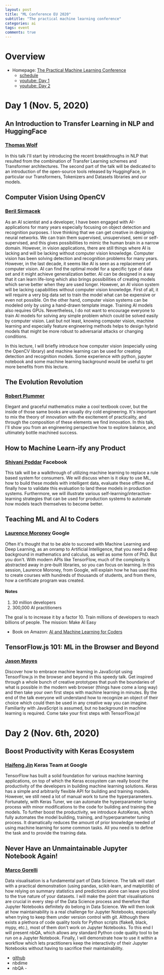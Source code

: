 ```yaml
---
layout: post
title: "ML Conference EU 2020"
subtitle: "The practical machine learning conference"
categories: ai
tags: event
comments: true
---
```

# Overview
* Homepage: [The Practical Machine Learning Conference](https://mlconf.eu/)
  * [schedule](https://mlconf.eu/#schedule)
  * [youtube: Day 1](https://www.youtube.com/watch?v=x16gSOx7KEU)
  * [youtube: Day 2](https://www.youtube.com/watch?v=wM3cYjQ8Pcg)


# Day 1 (Nov. 5, 2020)
## An Introduction to Transfer Learning in NLP and HuggingFace
### [Thomas Wolf](https://mlconf.eu/#person-thomas-wolf)
In this talk I'll start by introducing the recent breakthroughs in NLP that resulted from the combination of Transfer Learning schemes and Transformer architectures.
 The second part of the talk will be dedicated to an introduction of the open-source tools released by HuggingFace, in particular our Transformers, Tokenizers and Datasets libraries and our models.

## Computer Vision Using OpenCV
### [Beril Sirmacek](https://mlconf.eu/#person-beril-sirmacek)
As an AI scientist and a developer, I have been engaged with AI-applications for many years especially focusing on object detection and recognition purposes.
 I love thinking that we can get creative in designing neural networks.
 We can train them supervised, unsupervised, semi or self-supervised, and this gives possibilities to mimic the human brain in a narrow domain.
  However, in vision applications, there are still things where AI is lacking and will be lacking without computer vision knowledge.
   Computer vision has been solving detection and recognition problems for many years. However, in the last decade, it seems like AI is seen as a replacement of computer vision.
    AI can find the optimal model for a specific type of data set and it might achieve generalization better.
     AI can be designed in a way that it can learn life-long which also brings possibilities of creating models which serve better when they are used longer.
      However, an AI vision system will be lacking capabilities without computer vision knowledge.
       First of all, it will require a very big data set to train the model what can be expensive or even not possible.
       On the other hand, computer vision systems can be modeled only by using a hand-drawn template image. Training AI models also requires GPUs.
        Nevertheless, I do not want to encourage everyone to train AI models for solving any simple problem which could be solved easily by computer vision.
         Last but not least, knowing computer vision, machine learning and especially feature engineering methods helps to design hybrid models that might be more robust to adversarial attacks or changing conditions.

In this lecture, I will briefly introduce how computer vision (especially using the OpenCV library) and machine learning can be used for creating detection and recognition models.
 Some experience with python, jupyter notebook and some machine learning background would be useful to get more benefits from this lecture.

## The Evolution Revolution
### [Robert Plummer](https://mlconf.eu/#person-robert-plummer)
Elegant and graceful mathematics make a cool textbook cover,
 but the inside of those same books are usually dry cold engineering.
  It's important to mix the theory of innovation with the excitement of practicality,
   and through the composition of these elements we find innovation.
    In this talk, I'll show you from an engineering perspective how to explore
     balance, and ultimately bottle machined success.

## How to Machine Learn-ify any Product
### [Shivani Poddar](https://mlconf.eu/#person-shivani-poddar) Facebook
This talk will be a walkthrough of utilizing machine learning to replace a rule based system for consumers.
 We will discuss when is it okay to use ML, how to build these models with intelligent data,
  evaluate these offline and finally how to validate this evaluation to land these models in production systems.
   Furthermore, we will illustrate various self-learning/interactive-learning strategies
    that can be used for production systems to automate how models teach themselves to become better.


## Teaching ML and AI to Coders
### [Laurence Moroney](https://mlconf.eu/#person-laurence-moroney) Google
Often it's thought that to be able to succeed with Machine Learning and Deep Learning,
 as an onramp to Artificial Intelligence, that you need a deep background in mathematics and calculus,
  as well as some form of PhD. But you don't.
   With modern APIs like TensorFlow, much of the complexity is abstracted away in pre-built libraries,
    so you can focus on learning.
     In this session, Laurence Moroney, from Google, will explain
      how he has used this to create courses with hundreds of thousands of students, and from there,
       how a certificate program was created.

#### Notes
1. 30 million developers
2. 300,000 AI practitioners

The goal is to increase it by a factor 10.
Train millions of developers to reach billions of people.
The mission: Make AI Easy

* Book on Amazon: [AI and Machine Learning for Coders](https://amzn.to/2FRnm9Y)

## TensorFlow.js 101: ML in the Browser and Beyond
### [Jason Mayes](https://mlconf.eu/#person-jason-mayes)
Discover how to embrace machine learning in JavaScript using TensorFlow.js in the browser and beyond in this speedy talk.
 Get inspired through a whole bunch of creative prototypes that push the boundaries of what is possible in the modern web browser
  (things have come a long way) and then take your own first steps with machine learning in minutes.
   By the end of the talk everyone will understand how to recognize an object of their choice
    which could then be used in any creative way you can imagine.
     Familiarity with JavaScript is assumed, but no background in machine learning is required.
      Come take your first steps with TensorFlow.js!
      
# Day 2 (Nov. 6th, 2020)
## Boost Productivity with Keras Ecosystem
### [Haifeng Jin](https://mlconf.eu/#person-haifeng-jin) Keras Team at Google
TensorFlow has built a solid foundation for various machine learning applications,
 on top of which the Keras ecosystem can really boost the productivity of the developers in building machine learning solutions.
  Keras has a simple and arbitrarily flexible API for building and training models.
   However, we still need a lot of manual work to tune the hyperparameters.
    Fortunately, with Keras Tuner, we can automate the hyperparameter tuning process with minor modifications to the code for building and training the models.
     To further boost the productivity, we introduce AutoKeras, which fully automates the model building, training, and hyperparameter tuning process.
      It dramatically reduces the amount of prior knowledge needed of using machine learning for some common tasks. All you need is to define the task and to provide the training data.

## Never Have an Unmaintainable Jupyter Notebook Again!
### [Marco Gorelli](https://mlconf.eu/#person-marco-gorelli)
Data visualisation is a fundamental part of Data Science.
 The talk will start with a practical demonstration (using pandas, scikit-learn, and matplotlib)
  of how relying on summary statistics and predictions alone can leave you blind to the true nature of your datasets.
   I will make the point that visualisations are crucial in every step of the Data Science process
    and therefore that Jupyter Notebooks definitely do belong in Data Science.
     We will then look at how maintainability is a real challenge for Jupyter Notebooks,
      especially when trying to keep them under version control with git.
       Although there exists a plethora of code quality tools for Python scripts (flake8, black, mypy, etc.),
        most of them don't work on Jupyter Notebooks. To this end I will present nbQA,
         which allows any standard Python code quality tool to be run on a Jupyter Notebook.
          Finally, I will demonstrate how to use it within a workflow which lets practitioners keep the interactivity of their Jupyter Notebooks without having to sacrifice their maintainability.

* [github](https://github.com/MarcoGorelli/mlconfeu-2020-talk)
* nbdime
* nbQA - 